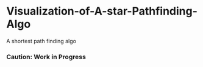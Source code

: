 # Visualization-of-A-star-Pathfinding-Algo
A shortest path finding algo

### Caution: Work in Progress
